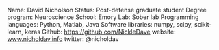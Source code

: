 Name: David Nicholson
Status: Post-defense graduate student
Degree program: Neuroscience
School: Emory
Lab: Sober lab
Programming languages: Python, Matlab, Java
Software libraries: numpy, scipy, scikit-learn, keras
Github: https://github.com/NickleDave
website: www.nicholdav.info
twitter: @nicholdav

